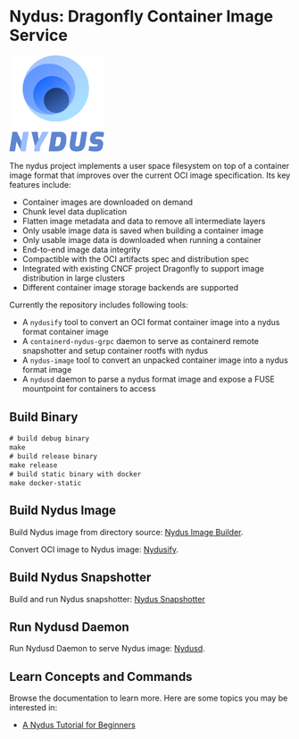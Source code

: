 # Nydus: Dragonfly Container Image Service

<p><img src="misc/logo.svg" width="170"></p>

The nydus project implements a user space filesystem on top of
a container image format that improves over the current OCI image
specification. Its key features include:

* Container images are downloaded on demand
* Chunk level data duplication
* Flatten image metadata and data to remove all intermediate layers
* Only usable image data is saved when building a container image
* Only usable image data is downloaded when running a container
* End-to-end image data integrity
* Compactible with the OCI artifacts spec and distribution spec
* Integrated with existing CNCF project Dragonfly to support image distribution in large clusters
* Different container image storage backends are supported

Currently the repository includes following tools:

* A `nydusify` tool to convert an OCI format container image into a nydus format container image
* A `containerd-nydus-grpc` daemon to serve as containerd remote snapshotter and setup container rootfs with nydus
* A `nydus-image` tool to convert an unpacked container image into a nydus format image
* A `nydusd` daemon to parse a nydus format image and expose a FUSE mountpoint for containers to access

## Build Binary

``` shell
# build debug binary
make
# build release binary
make release
# build static binary with docker
make docker-static
```

## Build Nydus Image

Build Nydus image from directory source: [Nydus Image Builder](./docs/nydus-image.md).

Convert OCI image to Nydus image: [Nydusify](./docs/nydusify.md).

## Build Nydus Snapshotter

Build and run Nydus snapshotter: [Nydus Snapshotter](./contrib/nydus-snapshotter/README.md)

## Run Nydusd Daemon

Run Nydusd Daemon to serve Nydus image: [Nydusd](./docs/nydusd.md).

## Learn Concepts and Commands

Browse the documentation to learn more. Here are some topics you may be interested in:

- [A Nydus Tutorial for Beginners](./docs/tutorial.md)

